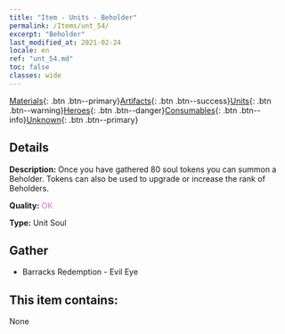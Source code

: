 ```yaml
---
title: "Item - Units - Beholder"
permalink: /Items/unt_54/
excerpt: "Beholder"
last_modified_at: 2021-02-24
locale: en
ref: "unt_54.md"
toc: false
classes: wide
---
```

 [Materials](/Items/){: .btn .btn--primary}[Artifacts](/Items/Artifacts/){: .btn .btn--success}[Units](/Items/Units/){: .btn .btn--warning}[Heroes](/Items/Heroes/){: .btn .btn--danger}[Consumables](/Items/Consumables/){: .btn .btn--info}[Unknown](/Items/Unknown/){: .btn .btn--primary}

## Details
 **Description:** Once you have gathered 80 soul tokens you can summon a Beholder. Tokens can also be used to upgrade or increase the rank of Beholders.

 **Quality:** <span style="color: #DA70D6">OK</span>

 **Type:** Unit Soul

## Gather

*    Barracks Redemption - Evil Eye 

## This item contains:

  None

